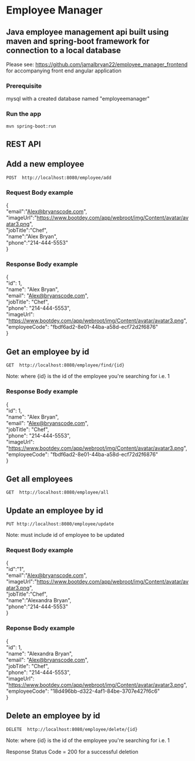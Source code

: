 # Employee Manager

## Java employee management api built using maven and spring-boot framework for connection to a local database
Please see: https://github.com/jamalbryan22/employee_manager_frontend for accompanying front end angular application

### Prerequisite
mysql with a created database named "employeemanager"


### Run the app

   `mvn spring-boot:run`

## REST API

## Add a new employee

`POST  http://localhost:8080/employee/add`

### Request Body example

{  
    "email":"Alex@bryanscode.com",  
    "imageUrl":"https://www.bootdey.com/app/webroot/img/Content/avatar/avatar3.png",  
    "jobTitle":"Chef",  
    "name":"Alex Bryan",  
    "phone":"214-444-5553"  
}

### Response Body example
{  
    "id": 1,  
    "name": "Alex Bryan",  
    "email": "Alex@bryanscode.com",  
    "jobTitle": "Chef",  
    "phone": "214-444-5553",  
    "imageUrl": "https://www.bootdey.com/app/webroot/img/Content/avatar/avatar3.png",  
    "employeeCode": "fbdf6ad2-8e01-44ba-a58d-ecf72d2f6876"  
}  


## Get an employee by id

`GET  http://localhost:8080/employee/find/{id}`

Note: where {id} is the id of the employee you're searching for i.e. 1

### Response Body example
{  
    "id": 1,  
    "name": "Alex Bryan",  
    "email": "Alex@bryanscode.com",  
    "jobTitle": "Chef",  
    "phone": "214-444-5553",  
    "imageUrl": "https://www.bootdey.com/app/webroot/img/Content/avatar/avatar3.png",  
    "employeeCode": "fbdf6ad2-8e01-44ba-a58d-ecf72d2f6876"  
}  

## Get all employees 

`GET  http://localhost:8080/employee/all`

## Update an employee by id

`PUT http://localhost:8080/employee/update`

Note: must include id of employee to be updated

### Request Body example

{  
    "id":"1",  
    "email":"Alex@bryanscode.com",  
    "imageUrl":"https://www.bootdey.com/app/webroot/img/Content/avatar/avatar3.png",  
    "jobTitle":"Chef",  
    "name":"Alexandra Bryan",  
    "phone":"214-444-5553"  
}  

### Reponse Body example
{  
    "id": 1,  
    "name": "Alexandra Bryan",  
    "email": "Alex@bryanscode.com",  
    "jobTitle": "Chef",  
    "phone": "214-444-5553",  
    "imageUrl": "https://www.bootdey.com/app/webroot/img/Content/avatar/avatar3.png",  
    "employeeCode": "18d496bb-d322-4af1-84be-3707e427f6c6"  
}

## Delete an employee by id

`DELETE  http://localhost:8080/employee/delete/{id}`

Note: where {id} is the id of the employee you're searching for i.e. 1

Response Status Code = 200 for a successful deletion

